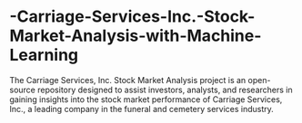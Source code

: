 # -Carriage-Services-Inc.-Stock-Market-Analysis-with-Machine-Learning
The Carriage Services, Inc. Stock Market Analysis project is an open-source repository designed to assist investors, analysts, and researchers in gaining insights into the stock market performance of Carriage Services, Inc., a leading company in the funeral and cemetery services industry.
